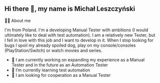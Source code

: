 ## Hi there 👋, my name is Michał Leszczyński

🙋‍♂️ About me

I'm from Poland. I'm a developing Manual Tester with ambitions (I would ultimately like to deal with test automation). I am a relatively new Tester, but I fell in love with this job and I want to develop in it. When I stop looking for bugs I spoil my already spoiled dog, play on my console/consoles (PlayStation/Switch) or watch movies and series.

- 🔭 I am currently working on expanding my experience as a Manual Tester and in the future as an Automation Tester
- 🌱 I’m currently learning test automation
- 👯 I am looking for cooperation as a Manual Tester
<!--
**assamite81/assamite81** is a ✨ _special_ ✨ repository because its `README.md` (this file) appears on your GitHub profile.

Here are some ideas to get you started:

- 🔭 I’m currently working on ...
- 🌱 I’m currently learning ...
- 👯 I’m looking to collaborate on ...
- 🤔 I’m looking for help with ...
- 💬 Ask me about ...
- 📫 How to reach me: ...
- 😄 Pronouns: ...
- ⚡ Fun fact: ...
-->
